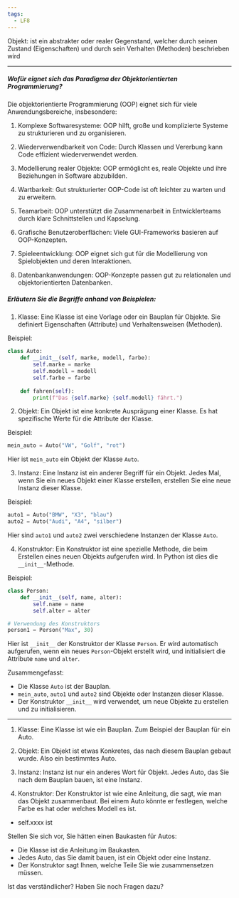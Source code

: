 ```yaml
---
tags:
  - LF8
---
```


Objekt: ist ein abstrakter oder realer Gegenstand, welcher durch seinen Zustand (Eigenschaften) und durch sein Verhalten (Methoden) beschrieben wird




---

##### Wofür eignet sich das Paradigma der Objektorientierten Programmierung?

Die objektorientierte Programmierung (OOP) eignet sich für viele Anwendungsbereiche, insbesondere:

1. Komplexe Softwaresysteme: OOP hilft, große und komplizierte Systeme zu strukturieren und zu organisieren.

2. Wiederverwendbarkeit von Code: Durch Klassen und Vererbung kann Code effizient wiederverwendet werden.

3. Modellierung realer Objekte: OOP ermöglicht es, reale Objekte und ihre Beziehungen in Software abzubilden.

4. Wartbarkeit: Gut strukturierter OOP-Code ist oft leichter zu warten und zu erweitern.

5. Teamarbeit: OOP unterstützt die Zusammenarbeit in Entwicklerteams durch klare Schnittstellen und Kapselung.

6. Grafische Benutzeroberflächen: Viele GUI-Frameworks basieren auf OOP-Konzepten.

7. Spieleentwicklung: OOP eignet sich gut für die Modellierung von Spielobjekten und deren Interaktionen.

8. Datenbankanwendungen: OOP-Konzepte passen gut zu relationalen und objektorientierten Datenbanken.




##### Erläutern Sie die Begriffe anhand von Beispielen: 

1. Klasse:
Eine Klasse ist eine Vorlage oder ein Bauplan für Objekte. Sie definiert Eigenschaften (Attribute) und Verhaltensweisen (Methoden).

Beispiel:
```python
class Auto:
    def __init__(self, marke, modell, farbe):
        self.marke = marke
        self.modell = modell
        self.farbe = farbe
    
    def fahren(self):
        print(f"Das {self.marke} {self.modell} fährt.")
```

2. Objekt:
Ein Objekt ist eine konkrete Ausprägung einer Klasse. Es hat spezifische Werte für die Attribute der Klasse.

Beispiel:
```python
mein_auto = Auto("VW", "Golf", "rot")
```
Hier ist `mein_auto` ein Objekt der Klasse `Auto`.

3. Instanz:
Eine Instanz ist ein anderer Begriff für ein Objekt. Jedes Mal, wenn Sie ein neues Objekt einer Klasse erstellen, erstellen Sie eine neue Instanz dieser Klasse.

Beispiel:
```python
auto1 = Auto("BMW", "X3", "blau")
auto2 = Auto("Audi", "A4", "silber")
```
Hier sind `auto1` und `auto2` zwei verschiedene Instanzen der Klasse `Auto`.

4. Konstruktor:
Ein Konstruktor ist eine spezielle Methode, die beim Erstellen eines neuen Objekts aufgerufen wird. In Python ist dies die `__init__`-Methode.

Beispiel:
```python
class Person:
    def __init__(self, name, alter):
        self.name = name
        self.alter = alter

# Verwendung des Konstruktors
person1 = Person("Max", 30)
```
Hier ist `__init__` der Konstruktor der Klasse `Person`. Er wird automatisch aufgerufen, wenn ein neues `Person`-Objekt erstellt wird, und initialisiert die Attribute `name` und `alter`.

Zusammengefasst:
- Die Klasse `Auto` ist der Bauplan.
- `mein_auto`, `auto1` und `auto2` sind Objekte oder Instanzen dieser Klasse.
- Der Konstruktor `__init__` wird verwendet, um neue Objekte zu erstellen und zu initialisieren.

--- 

1. Klasse:
Eine Klasse ist wie ein Bauplan. Zum Beispiel der Bauplan für ein Auto.

2. Objekt:
Ein Objekt ist etwas Konkretes, das nach diesem Bauplan gebaut wurde. Also ein bestimmtes Auto.

3. Instanz:
Instanz ist nur ein anderes Wort für Objekt. Jedes Auto, das Sie nach dem Bauplan bauen, ist eine Instanz.

4. Konstruktor:
Der Konstruktor ist wie eine Anleitung, die sagt, wie man das Objekt zusammenbaut. Bei einem Auto könnte er festlegen, welche Farbe es hat oder welches Modell es ist.
- self.xxxx ist 

Stellen Sie sich vor, Sie hätten einen Baukasten für Autos:
- Die Klasse ist die Anleitung im Baukasten.
- Jedes Auto, das Sie damit bauen, ist ein Objekt oder eine Instanz.
- Der Konstruktor sagt Ihnen, welche Teile Sie wie zusammensetzen müssen.

Ist das verständlicher? Haben Sie noch Fragen dazu?